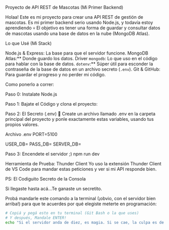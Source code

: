 Proyecto de API REST de Mascotas (Mi Primer Backend)

Holaa! Este es mi proyecto para crear una API REST de gestión de mascotas. Es mi primer backend serio usando Node.js, y todavía estoy aprendiendo 💀 
El objetivo es tener una forma de guardar y consultar datos de mascotas usando una base de datos en la nube (MongoDB Atlas).



Lo que Usé (Mi Stack)

Node.js & Express: La base para que el servidor funcione.
MongoDB Atlas:** Donde guardo los datos.
Driver `mongodb`: Lo que uso en el código para hablar con la base de datos.
`dotenv`:** Súper útil para esconder la contraseña de la base de datos en un archivo secreto (`.env`).
Git & GitHub: Para guardar el progreso y no perder mi código.



Como ponerlo a correr:

Paso 0: Instalate Node.js 

Paso 1: Bajate el Código y clona el proyecto:

Paso 2: El Secreto (.env) 🤫
Create un archivo llamado .env en la carpeta principal del proyecto y ponle exactamente estas variables, usando tus propios valores.

Archivo .env
PORT=5100

USER_DB=
PASS_DB=
SERVER_DB=

Paso 3: Encendete el servidor ;)
npm run dev

Herramienta de Prueba: Thunder Client
Yo uso la extensión Thunder Client de VS Code para mandar estas peticiones y ver si mi API responde bien.

PS: El Codiguito Secreto de la Consola

Si llegaste hasta acá...Te ganaste un secretito.

Probá mandarle este comando a la terminal (¡obvio, con el servidor bien arriba!) para que te acuerdes por qué elegiste meterte en programación:

```bash
# Copiá y pegá esto en tu terminal (Git Bash o la que uses)
# Y después, Mandale ENTER!
echo "Si el servidor anda de diez, es magia. Si se cae, la culpa es de los duendes del .env"
